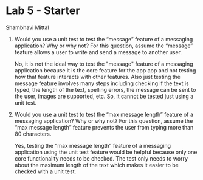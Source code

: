 # Lab 5 - Starter
Shambhavi Mittal

1.  Would you use a unit test to test the “message” feature of a messaging application? Why or why not? For this question, assume the “message” feature allows a user to write and send a message to another user.

    No, it is not the ideal way to test the "message" feature of a messaging application because it is the core feature for the app app and not testing how that feature interacts with other features. Also just testing the message feature involves many steps including checking if the text is typed, the length of the text,  spelling errors, the message can be sent to the user, images are supported, etc. So, it cannot be tested just using a unit test. 

2.  Would you use a unit test to test the “max message length” feature of a messaging application? Why or why not? For this question, assume the “max message length” feature prevents the user from typing more than 80 characters.

    Yes, testing the “max message length” feature of a messaging application using the unit test feature would be helpful because only one core functionality needs to be checked. The test only needs to worry about the maximum length of the text which makes it easier to be checked with a unit test. 